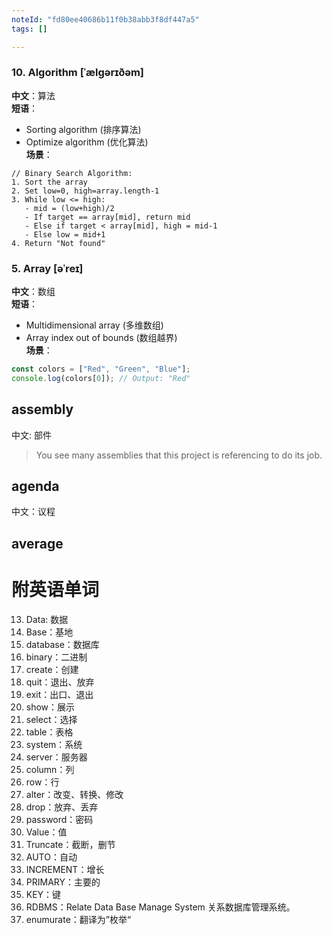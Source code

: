 ```yaml
---
noteId: "fd80ee40686b11f0b38abb3f8df447a5"
tags: []

---
```



### 10. **Algorithm** [ˈælɡərɪðəm]  
**中文**：算法  
**短语**：  
- Sorting algorithm (排序算法)  
- Optimize algorithm (优化算法)  
**场景**：  
```text
// Binary Search Algorithm:
1. Sort the array
2. Set low=0, high=array.length-1
3. While low <= high:
   - mid = (low+high)/2
   - If target == array[mid], return mid
   - Else if target < array[mid], high = mid-1
   - Else low = mid+1
4. Return "Not found"
```


### 5. **Array** [əˈreɪ]  
**中文**：数组  
**短语**：  
- Multidimensional array (多维数组)  
- Array index out of bounds (数组越界)  
**场景**：  
```javascript
const colors = ["Red", "Green", "Blue"]; 
console.log(colors[0]); // Output: "Red"
```

## assembly

中文: 部件

> You see many assemblies that this project is referencing to do its job.


## agenda

中文：议程


## average



# 附英语单词

13. Data: 数据
14. Base：基地
15. database：数据库
16. binary：二进制
17. create：创建
18. quit：退出、放弃
19. exit：出口、退出
20. show：展示
21. select：选择
22. table：表格
23. system：系统
24. server：服务器
25. column：列
26. row：行
27. alter：改变、转换、修改
28. drop：放弃、丢弃
29. password：密码
30. Value：值
31. Truncate：截断，删节
32. AUTO：自动
33. INCREMENT：增长
34. PRIMARY：主要的
35. KEY：键
36. RDBMS：Relate Data Base Manage System 关系数据库管理系统。
37. enumurate：翻译为”枚举“